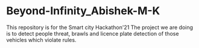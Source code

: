 # Beyond-Infinity_Abishek-M-K
This repository is for the Smart city Hackathon'21
The project we are doing is to detect people threat, brawls and licence plate detection of those vehicles which violate rules.
